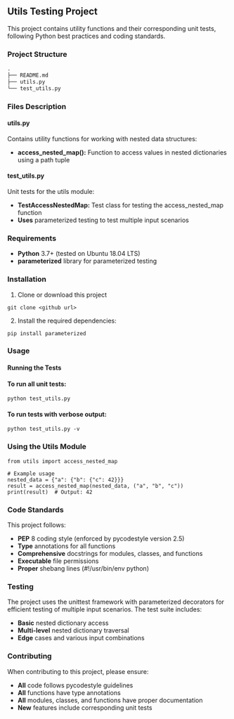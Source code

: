 ## Utils Testing Project
This project contains utility functions and their corresponding unit tests, following Python best practices and coding standards.

### Project Structure
```markdown
.
├── README.md
├── utils.py
└── test_utils.py
```

### Files Description

#### utils.py
Contains utility functions for working with nested data structures:

- **access_nested_map():** Function to access values in nested dictionaries using a path tuple

#### test_utils.py
Unit tests for the utils module:

- **TestAccessNestedMap:** Test class for testing the access_nested_map function
- **Uses** parameterized testing to test multiple input scenarios

### Requirements
- **Python** 3.7+ (tested on Ubuntu 18.04 LTS)
- **parameterized** library for parameterized testing

### Installation
1. Clone or download this project
```clone
git clone <github url>
```
2. Install the required dependencies:
```install
pip install parameterized
```

### Usage
#### Running the Tests
#### To run all unit tests:
```tests
python test_utils.py
```

#### To run tests with verbose output:
```tests verbose
python test_utils.py -v
```

### Using the Utils Module
```utils
from utils import access_nested_map

# Example usage
nested_data = {"a": {"b": {"c": 42}}}
result = access_nested_map(nested_data, ("a", "b", "c"))
print(result)  # Output: 42
```

### Code Standards
This project follows:

- **PEP** 8 coding style (enforced by pycodestyle version 2.5)
- **Type** annotations for all functions
- **Comprehensive** docstrings for modules, classes, and functions
- **Executable** file permissions
- **Proper** shebang lines (#!/usr/bin/env python)

### Testing
The project uses the unittest framework with parameterized decorators for efficient testing of multiple input scenarios. The test suite includes:

- **Basic** nested dictionary access
- **Multi-level** nested dictionary traversal
- **Edge** cases and various input combinations

### Contributing
When contributing to this project, please ensure:

- **All** code follows pycodestyle guidelines
- **All** functions have type annotations
- **All** modules, classes, and functions have proper documentation
- **New** features include corresponding unit tests